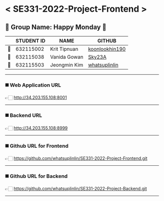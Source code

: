 # < SE331-2022-Project-Frontend >

## 🌻 Group Name: Happy Monday 🌻

| | STUDENT ID | NAME | GITHUB |
| - | - | - | - |
| 🐻 | 632115002 | Krit Tipnuan | [koonlookhin190](https://github.com/koonlookhin190) |
| 🐰 | 632115038 | Vanida Gowan | [Sky23A](https://github.com/Sky23A) |
| 🐤 | 632115503 | Jeongmin Kim | [whatsuplinlin](https://github.com/whatsuplinlin) |

---

### ◼️ Web Application URL

👉🏻 http://34.203.155.108:8001

---

### ◼️ Backend URL

👉🏻 http://34.203.155.108:8999

---

### ◼️ Github URL for Frontend

👉🏻 https://github.com/whatsuplinlin/SE331-2022-Project-Frontend.git

---

### ◼️ Github URL for Backend

👉🏻 https://github.com/whatsuplinlin/SE331-2022-Project-Backend.git

---